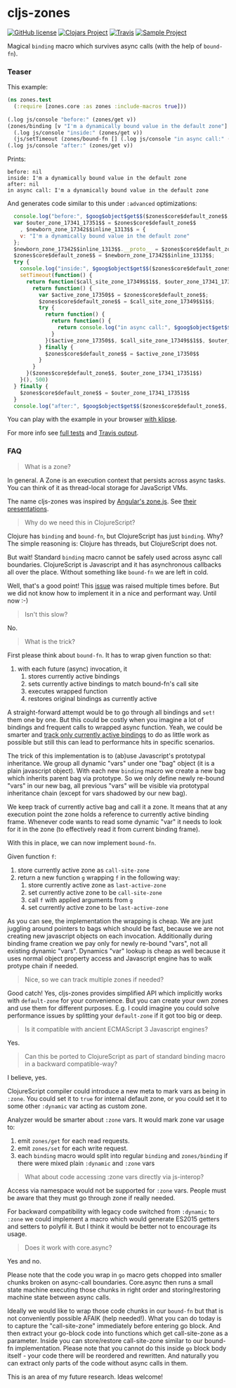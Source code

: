 # cljs-zones 

[![GitHub license](https://img.shields.io/github/license/binaryage/cljs-zones.svg)](license.txt) 
[![Clojars Project](https://img.shields.io/clojars/v/binaryage/zones.svg)](https://clojars.org/binaryage/zones) 
[![Travis](https://img.shields.io/travis/binaryage/cljs-zones.svg)](https://travis-ci.org/binaryage/cljs-zones) 
[![Sample Project](https://img.shields.io/badge/project-example-ff69b4.svg)](https://github.com/binaryage/cljs-zones-sample)

Magical `binding` macro which survives async calls (with the help of `bound-fn`).

### Teaser

This example:

```clojure
(ns zones.test
  (:require [zones.core :as zones :include-macros true]))
  
(.log js/console "before:" (zones/get v))
(zones/binding [v "I'm a dynamically bound value in the default zone"]
  (.log js/console "inside:" (zones/get v))
  (js/setTimeout (zones/bound-fn [] (.log js/console "in async call:" (zones/get v))) 500))
(.log js/console "after:" (zones/get v))

```

Prints:

```
before: nil
inside: I'm a dynamically bound value in the default zone
after: nil
in async call: I'm a dynamically bound value in the default zone
```

And generates code similar to this under `:advanced` optimizations:

```javascript
  console.log("before:", $goog$object$get$$($zones$core$default_zone$$, "v"));
  var $outer_zone_17341_17351$$ = $zones$core$default_zone$$
    , $newborn_zone_17342$$inline_1313$$ = {
    v: "I'm a dynamically bound value in the default zone"
  };
  $newborn_zone_17342$$inline_1313$$.__proto__ = $zones$core$default_zone$$;
  $zones$core$default_zone$$ = $newborn_zone_17342$$inline_1313$$;
  try {
    console.log("inside:", $goog$object$get$$($zones$core$default_zone$$, "v")),
    setTimeout(function() {
      return function($call_site_zone_17349$$1$$, $outer_zone_17341_17351$$1$$) {
        return function() {
          var $active_zone_17350$$ = $zones$core$default_zone$$;
          $zones$core$default_zone$$ = $call_site_zone_17349$$1$$;
          try {
            return function() {
              return function() {
                return console.log("in async call:", $goog$object$get$$($zones$core$default_zone$$, "v"))
              }
            }($active_zone_17350$$, $call_site_zone_17349$$1$$, $outer_zone_17341_17351$$1$$).apply(null , arguments)
          } finally {
            $zones$core$default_zone$$ = $active_zone_17350$$
          }
        }
      }($zones$core$default_zone$$, $outer_zone_17341_17351$$)
    }(), 500)
  } finally {
    $zones$core$default_zone$$ = $outer_zone_17341_17351$$
  }
  console.log("after:", $goog$object$get$$($zones$core$default_zone$$, "v"));
```

You can play with the example in your browser [with klipse][1].

For more info see [full tests](test/src/tests/zones/tests/core.cljs) and [Travis output](https://travis-ci.org/binaryage/cljs-zones).

### FAQ

> What is a zone?

In general. A Zone is an execution context that persists across async tasks. You can think of it as thread-local storage for JavaScript VMs.

The name cljs-zones was inspired by [Angular's zone.js][3]. See [their presentations][4]. 

> Why do we need this in ClojureScript?
 
Clojure has `binding` and `bound-fn`, but ClojureScript has just `binding`. 
Why? The simple reasoning is: Clojure has threads, but ClojureScript does not. 

But wait! Standard `binding` macro cannot be safely used across async call boundaries. 
ClojureScript is Javascript and it has asynchronous callbacks all over the place. 
Without something like `bound-fn` we are left in cold.
 
Well, that's a good point! This [issue](http://dev.clojure.org/jira/browse/CLJS-1634) was raised multiple times before. 
But we did not know how to implement it in a nice and performant way. Until now :-)

> Isn't this slow?

No.

> What is the trick?

First please think about `bound-fn`. It has to wrap given function so that:

  1. with each future (async) invocation, it
      1. stores currently active bindings
      2. sets currently active bindings to match bound-fn's call site
      3. executes wrapped function
      4. restores original bindings as currently active
 
A straight-forward attempt would be to go through all bindings and `set!` them one by one. But this could be costly when you
 imagine a lot of bindings and frequent calls to wrapped async function. Yeah, we could be smarter and [track only currently active
  bindings][2] to do as little work as possible but still this can lead to performance hits in specific scenarios.

The trick of this implementation is to (ab)use Javascript's prototypal inheritance. We group all dynamic "vars" under one
"bag" object (it is a plain javascript object). With each new `binding` macro we create a new bag which inherits 
parent bag via prototype. So we only define newly re-bound "vars" in our new bag, all previous "vars" will be visible 
via prototypal inheritance chain (except for vars shadowed by our new bag). 

We keep track of currently active bag and call it a zone. It means that at any execution point the zone holds a reference 
to currently active binding frame. Whenever code wants to read some dynamic "var" it needs to look for it in the zone 
(to effectively read it from current binding frame).
 
With this in place, we can now implement `bound-fn`.
  
  Given function `f`:
  
  1. store currently active zone as `call-site-zone`
  2. return a new function `g` wrapping `f` in the following way:
     1. store currently active zone as `last-active-zone`
     2. set currently active zone to be `call-site-zone`
     3. call `f` with applied arguments from `g`
     4. set currently active zone to be `last-active-zone`
     
As you can see, the implementation the wrapping is cheap. We are just juggling around pointers to bags which should be fast, 
because we are not creating new javascript objects on each invocation. Additionally during binding frame creation 
we pay only for newly re-bound "vars", not all existing dynamic "vars". Dynamics "var" lookup is cheap as well because 
it uses normal object property access and Javascript engine has to walk protype chain if needed.

> Nice, so we can track multiple zones if needed?

Good catch! Yes, cljs-zones provides simplified API which implicitly works with `default-zone` for your convenience. 
But you can create your own zones and use them for different purposes. E.g. I could imagine you could solve performance 
issues by splitting your `default-zone` if it got too big or deep.
  
> Is it compatible with ancient ECMAScript 3 Javascript engines?

Yes.

> Can this be ported to ClojureScript as part of standard binding macro in a backward compatible-way?

I believe, yes.

ClojureScript compiler could introduce a new meta to mark vars as being in `:zone`. You could set it to `true` 
for internal default zone, or you could set it to some other `:dynamic` var acting as custom zone.

Analyzer would be smarter about `:zone` vars. It would mark zone var usage to:

  1. emit `zones/get` for each read requests. 
  2. emit `zones/set` for each write request.
  3. each `binding` macro would split into regular `binding` and `zones/binding` if there were mixed plain `:dynamic` and `:zone` vars

> What about code accessing :zone vars directly via js-interop?

Access via namespace would not be supported for `:zone` vars. People must be aware that they must go through zone if really needed. 

For backward compatibility with legacy code switched from `:dynamic` to `:zone` we could implement a macro which would
generate ES2015 getters and setters to polyfil it. But I think it would be better not to encourage its usage.

> Does it work with core.async?

Yes and no. 

Please note that the code you wrap in `go` macro gets chopped into smaller chunks broken on async-call boundaries. 
Core.async then runs a small state machine executing those chunks in right order and storing/restoring machine state between async calls.

Ideally we would like to wrap those code chunks in our `bound-fn` but that is not conveniently possible AFAIK (help needed!).
What you can do today is to capture the "call-site-zone" immediately before entering go block. And then extract your 
go-block code into functions which get call-site-zone as a parameter. Inside you can store/restore call-site-zone similar
to our bound-fn implementation. Please note that you cannot do this inside `go` block body itself - your code there will be
reordered and rewritten. And naturally you can extract only parts of the code without async calls in them.
  
This is an area of my future research. Ideas welcome!

[1]: http://app.klipse.tech/?cljs_in.gist=darwin/1e31b0c33f1ca0e6e0e475b51f95b424&external-libs=%5Bhttps://raw.githubusercontent.com/binaryage/cljs-zones/v0.1.0/src/lib%5D
[2]: https://gist.github.com/whilo/a8ef2cd3f0e033d3973880a2001be32a
[3]: https://github.com/angular/zone.js
[4]: https://www.youtube.com/watch?v=3IqtmUscE_U
